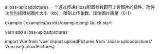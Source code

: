 alioss-uploadpictures
一个通过传递alioss配置参数即可上传图片的插件。附件功能包括限制图片大小（kb），限制上传张数，压缩图片质量（0-1）

example
( examples/assets/example.png)
Quick start

yarn add alioss-uploadpictures

import Vue from 'vue'
import uploadPictures from 'alioss-uploadpictures'
Vue.use(uploadPictures)



